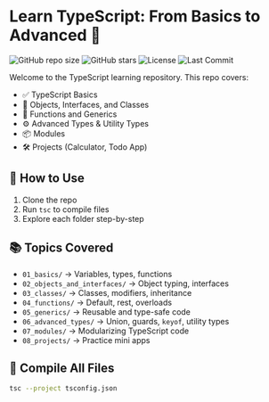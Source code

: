 # Learn TypeScript: From Basics to Advanced 🚀
![GitHub repo size](https://img.shields.io/github/repo-size/Kadry-jr/learn-typescript)
![GitHub stars](https://img.shields.io/github/stars/Kadry-jr/learn-typescript?style=social)
![License](https://img.shields.io/badge/license-MIT-blue)
![Last Commit](https://img.shields.io/github/last-commit/Kadry-jr/learn-typescript)

Welcome to  the TypeScript learning repository. This repo covers:

- ✅ TypeScript Basics
- 🧠 Objects, Interfaces, and Classes
- 🧰 Functions and Generics
- ⚙️ Advanced Types & Utility Types
- 📦 Modules
- 🛠️ Projects (Calculator, Todo App)

## 🧩 How to Use

1. Clone the repo
2. Run `tsc` to compile files
3. Explore each folder step-by-step

## 📚 Topics Covered

- `01_basics/` → Variables, types, functions
- `02_objects_and_interfaces/` → Object typing, interfaces
- `03_classes/` → Classes, modifiers, inheritance
- `04_functions/` → Default, rest, overloads
- `05_generics/` → Reusable and type-safe code
- `06_advanced_types/` → Union, guards, `keyof`, utility types
- `07_modules/` → Modularizing TypeScript code
- `08_projects/` → Practice mini apps

## 🔧 Compile All Files

```bash
tsc --project tsconfig.json
